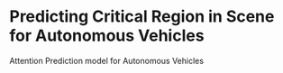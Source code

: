 # Predicting Critical Region in Scene for Autonomous Vehicles
 Attention Prediction model for Autonomous Vehicles
